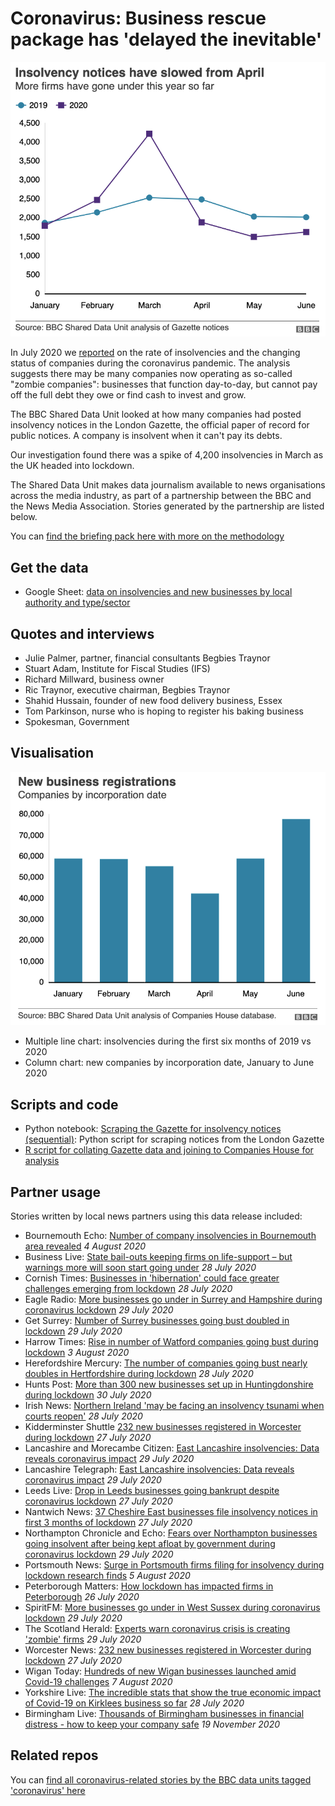 # Coronavirus: Business rescue package has 'delayed the inevitable'

![](https://raw.githubusercontent.com/BBC-Data-Unit/insolvencies-coronavirus/master/Coronavirus-Business-rescue-package-has-delayed-the-inevitable-BBC-News.png)

In July 2020 we [reported](https://www.bbc.co.uk/news/uk-53417948) on the rate of insolvencies and the changing status of companies during the coronavirus pandemic. The analysis suggests there may be many companies now operating as so-called "zombie companies": businesses that function day-to-day, but cannot pay off the full debt they owe or find cash to invest and grow.

The BBC Shared Data Unit looked at how many companies had posted insolvency notices in the London Gazette, the official paper of record for public notices. A company is insolvent when it can't pay its debts.

Our investigation found there was a spike of 4,200 insolvencies in March as the UK headed into lockdown.

The Shared Data Unit makes data journalism available to news organisations across the media industry, as part of a partnership between the BBC and the News Media Association. Stories generated by the partnership are listed below.

You can [find the briefing pack here with more on the methodology](https://docs.google.com/document/d/1toIXsxn0zMYHzY3YX8-ij4emWR2Wl1lPDIczij_JCcw/edit)

## Get the data

* Google Sheet: [data on insolvencies and new businesses by local authority and type/sector](https://drive.google.com/file/d/1noWJbIBbj1Ky5dniTGsJV5SZBz3vmaPJ/view)

## Quotes and interviews

* Julie Palmer, partner, financial consultants Begbies Traynor
* Stuart Adam, Institute for Fiscal Studies (IFS)
* Richard Millward, business owner
* Ric Traynor, executive chairman, Begbies Traynor
* Shahid Hussain, founder of new food delivery business, Essex
* Tom Parkinson, nurse who is hoping to register his baking business 
* Spokesman, Government

## Visualisation

![](https://raw.githubusercontent.com/BBC-Data-Unit/insolvencies-coronavirus/master/Coronavirus-Business-rescue-package-has-delayed-the-inevitable-BBC-News%20(1).png)

* Multiple line chart: insolvencies during the first six months of 2019 vs 2020
* Column chart: new companies by incorporation date, January to June 2020

## Scripts and code

* Python notebook: [Scraping the Gazette for insolvency notices (sequential)](https://github.com/BBC-Data-Unit/insolvencies-coronavirus/blob/master/insolvencyscraper_gazetteSEQ.ipynb): Python script for scraping notices from the London Gazette
* [R script for collating Gazette data and joining to Companies House for analysis](insolvency_master_clean.Rmd)


## Partner usage

Stories written by local news partners using this data release included:

* Bournemouth Echo: [Number of company insolvencies in Bournemouth area revealed](https://www.bournemouthecho.co.uk/news/18626247.number-company-insolvencies-bournemouth-area-revealed/) *4 August 2020*
* Business Live: [State bail-outs keeping firms on life-support – but warnings more will soon start going under](https://www.business-live.co.uk/enterprise/small-and-medium-enterprises/state-bail-outs-keeping-firms-18667883) *28 July 2020*
* Cornish Times: [Businesses in 'hibernation' could face greater challenges emerging from lockdown](http://www.cornish-times.co.uk/article.cfm?id=127523&headline=Businesses%20in%20%27hibernation%27%20could%20face%20greater%20challenges%20emerging%20from%20lockdown&sectionIs=news&searchyear=2020) *28 July 2020*
* Eagle Radio: [More businesses go under in Surrey and Hampshire during coronavirus lockdown](https://www.eagleradio.co.uk/news/local-news/3151206/more-businesses-go-under-in-surrey-and-hampshire-during-coronavirus-lockdown/) *29 July 2020*
* Get Surrey: [Number of Surrey businesses going bust doubled in lockdown](https://www.getsurrey.co.uk/news/surrey-news/number-surrey-businesses-going-bust-18678941)  *29 July 2020*
* Harrow Times: [Rise in number of Watford companies going bust during lockdown](https://www.harrowtimes.co.uk/watfordnews/18625424.rise-number-watford-companies-going-bust-lockdown/) *3 August 2020*
* Herefordshire Mercury: [The number of companies going bust nearly doubles in Hertfordshire during lockdown](https://www.hertfordshiremercury.co.uk/news/hertfordshire-news/number-companies-going-bust-nearly-4367609) *28 July 2020*
* Hunts Post: [More than 300 new businesses set up in Huntingdonshire during lockdown](https://www.huntspost.co.uk/news/business/businesses-in-huntingdon-during-lockdown-1-6769975?action=login) *30 July 2020*
* Irish News: [Northern Ireland 'may be facing an insolvency tsunami when courts reopen'](http://www.irishnews.com/business/2020/07/25/news/northern-ireland-may-be-facing-an-insolvency-tsunami-when-courts-reopen--2015512/?param=ds441rif44T) *28 July 2020*
* Kidderminster Shuttle [232 new businesses registered in Worcester during lockdown](https://www.kidderminstershuttle.co.uk/news/regional/18608865.232-new-businesses-registered-worcester-lockdown/?ref=rss) *27 July 2020*
* Lancashire and Morecambe Citizen: [East Lancashire insolvencies: Data reveals coronavirus impact](https://www.thelancasterandmorecambecitizen.co.uk/news/18613613.east-lancashire-insolvencies-data-reveals-coronavirus-impact/) *29 July 2020*
* Lancashire Telegraph: [East Lancashire insolvencies: Data reveals coronavirus impact](https://www.lancashiretelegraph.co.uk/news/18613613.east-lancashire-insolvencies-data-reveals-coronavirus-impact/) *29 July 2020*
* Leeds Live: [Drop in Leeds businesses going bankrupt despite coronavirus lockdown](https://www.leeds-live.co.uk/news/leeds-news/drop-leeds-businesses-going-bankrupt-18667366) *27 July 2020*
* Nantwich News: [37 Cheshire East businesses file insolvency notices in first 3 months of lockdown](https://thenantwichnews.co.uk/directory/37-cheshire-east-businesses-file-insolvency-notices-in-first-3-months-of-lockdown/) *27 July 2020*
* Northampton Chronicle and Echo: [Fears over Northampton businesses going insolvent after being kept afloat by government during coronavirus lockdown](https://www.northamptonchron.co.uk/business/fears-over-northampton-businesses-going-insolvent-after-being-kept-afloat-government-during-coronavirus-lockdown-2926700) *29 July 2020*
* Portsmouth News: [Surge in Portsmouth firms filing for insolvency during lockdown research finds](https://www.portsmouth.co.uk/business/surge-portsmouth-firms-filing-insolvency-during-lockdown-research-finds-2933662) *5 August 2020*
* Peterborough Matters: [How lockdown has impacted firms in Peterborough](https://www.peterboroughmatters.co.uk/local-news/peterborough-businesses-impacted-by-lockdown-15021) *26 July 2020*
* SpiritFM: [More businesses go under in West Sussex during coronavirus lockdown](https://www.spiritfm.net/news/sussex-news/3151746/more-businesses-go-under-in-west-sussex-during-coronavirus-lockdown/) *29 July 2020*
* The Scotland Herald: [Experts warn coronavirus crisis is creating 'zombie' firms](https://www.heraldscotland.com/business_hq/18613732.fall-insolvencies-amid-virus-crisis-masks-problem-zombie-companies/) *29 July 2020*
* Worcester News: [232 new businesses registered in Worcester during lockdown](https://www.worcesternews.co.uk/news/18608865.232-new-businesses-registered-worcester-lockdown/) *27 July 2020*
* Wigan Today: [Hundreds of new Wigan businesses launched amid Covid-19 challenges](https://www.wigantoday.net/business/hundreds-new-wigan-businesses-launched-amid-covid-19-challenges-2933994) *7 August 2020*
* Yorkshire Live: [The incredible stats that show the true economic impact of Covid-19 on Kirklees business so far](https://www.examinerlive.co.uk/news/west-yorkshire-news/incredible-stats-show-true-economic-18663688) *28 July 2020*
* Birmingham Live: [Thousands of Birmingham businesses in financial distress - how to keep your company safe](https://www.birminghammail.co.uk/special-features/thousands-birmingham-businesses-financial-distress-18845133) *19 November 2020*



## Related repos

You can [find all coronavirus-related stories by the BBC data units tagged 'coronavirus' here](https://github.com/search?q=topic%3Acoronavirus+org%3ABBC-Data-Unit&type=Repositories)
